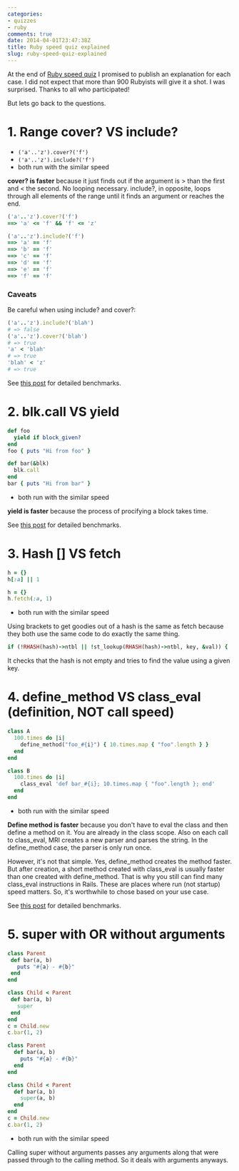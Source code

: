 ```yaml
---
categories:
- quizzes
- ruby
comments: true
date: 2014-04-01T23:47:38Z
title: Ruby speed quiz explained
slug: ruby-speed-quiz-explained
---
```


At the end of [Ruby speed quiz](/2014/03/ruby-speed-quiz/) I promised to publish an explanation for each case.
I did not expect that more than 900 Rubyists will give it a shot. I
was surprised. Thanks to all who participated!

<!--more-->

But lets go back to the questions.

# 1. Range cover? VS include?

- `('a'..'z').cover?('f')`
- `('a'..'z').include?('f')`
- both run with the similar speed

__cover? is faster__ because it just finds out if the argument is > than the first and < the second.
No looping necessary. include?, in opposite, loops through all elements of the range until it
finds an argument or reaches the end.

```ruby
('a'..'z').cover?('f')
==> 'a' <= 'f' && 'f' <= 'z'

('a'..'z').include?('f')
==> 'a' == 'f'
==> 'b' == 'f'
==> 'c' == 'f'
==> 'd' == 'f'
==> 'e' == 'f'
==> 'f' == 'f'
```

### Caveats

Be careful when using include? and cover?:

```ruby
('a'..'z').include?('blah')
# => false
('a'..'z').cover?('blah')
# => true
'a' < 'blah'
# => true
'blah' < 'z'
# => true
```

See [this post](http://gistflow.com/posts/816-range-include-vs-range-cover) for detailed benchmarks.

# 2. blk.call VS yield

```ruby
def foo
  yield if block_given?
end
foo { puts "Hi from foo" }
```

```ruby
def bar(&blk)
  blk.call
end
bar { puts "Hi from bar" }
```

- both run with the similar speed

__yield is faster__ because the process of procifying a block takes time.

See [this post](http://mudge.name/2011/01/26/passing-blocks-in-ruby-without-block.html) for detailed benchmarks.

# 3. Hash [] VS fetch

```ruby
h = {}
h[:a] || 1
```

```ruby
h = {}
h.fetch(:a, 1)
```

- both run with the similar speed

Using brackets to get goodies out of a hash is the same as fetch because they both use the same code to do exactly the same thing.

```ruby
if (!RHASH(hash)->ntbl || !st_lookup(RHASH(hash)->ntbl, key, &val)) {
```

It checks that the hash is not empty and tries to find the value using a
given key.

# 4. define_method VS class_eval (definition, NOT call speed)

```ruby
class A
  100.times do |i|
    define_method("foo_#{i}") { 10.times.map { "foo".length } }
  end
end
```

```ruby
class B
  100.times do |i|
    class_eval 'def bar_#{i}; 10.times.map { "foo".length }; end'
  end
end
```

- both run with the similar speed

__Define method is faster__ because you don't have to eval the class and then define a method on it. You are already in the class scope. Also on each call to class_eval, MRI creates a new parser and parses the string. In the define_method case, the parser is only run once.

However, it's not that simple. Yes, define_method creates the method faster. But after creation, a short method created with class_eval is usually faster than one created with define_method. That is why you still can find many class_eval instructions
in Rails. These are places where run (not startup) speed matters. So, it's worthwhile to chose based on your use case.

See [this post](http://tenderlovemaking.com/2013/03/03/dynamic_method_definitions.html) for detailed benchmarks.

# 5. super with OR without arguments

```ruby
class Parent
 def bar(a, b)
   puts "#{a} - #{b}"
 end
end

class Child < Parent
 def bar(a, b)
   super
 end
end
c = Child.new
c.bar(1, 2)
```

```ruby
class Parent
  def bar(a, b)
    puts "#{a} - #{b}"
  end
end

class Child < Parent
  def bar(a, b)
    super(a, b)
  end
end
c = Child.new
c.bar(1, 2)
```

- both run with the similar speed

Calling super without arguments passes any arguments along that were passed through to the calling method. So it deals with arguments anyways.
